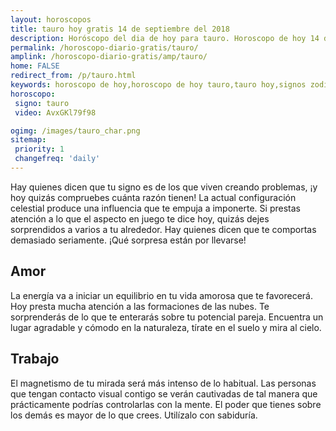 ```yaml
---
layout: horoscopos
title: tauro hoy gratis 14 de septiembre del 2018 
description: Horóscopo del dia de hoy para tauro. Horoscopo de hoy 14 de septiembre del 2018. Las predicciones de amor, trabajo, vida personal gratis.
permalink: /horoscopo-diario-gratis/tauro/
amplink: /horoscopo-diario-gratis/amp/tauro/
home: FALSE
redirect_from: /p/tauro.html
keywords: horoscopo de hoy,horoscopo de hoy tauro,tauro hoy,signos zodiacales,horóscopo de hoy,horoscopos de hoy,horoscopo tauro hoy,horoscopo de tauro de hoy,horóscopo de hoy tauro,horoscopos,horoscopo del dia de hoy,tauro de hoy,los horoscopos de hoy,tauro de hoy,tauro Diciembre 2018,el horóscopo de hoy tauro,horóscopo del día,horoscopo y tarot tauro,predicciones zodiacales 2018,tauro hoy amor,signos zodiacales 2018el horoscopo de hoy
horoscopo:
 signo: tauro
 video: AvxGKl79f98

ogimg: /images/tauro_char.png
sitemap:
 priority: 1
 changefreq: 'daily'
---
```



Hay quienes dicen que tu signo es de los que viven creando problemas, ¡y hoy quizás compruebes cuánta razón tienen! La actual configuración celestial produce una influencia que te empuja a imponerte. Si prestas atención a lo que el aspecto en juego te dice hoy, quizás dejes sorprendidos a varios a tu alrededor. Hay quienes dicen que te comportas demasiado seriamente. ¡Qué sorpresa están por llevarse!

## Amor

La energía va a iniciar un equilibrio en tu vida amorosa que te favorecerá. Hoy presta mucha atención a las formaciones de las nubes. Te sorprenderás de lo que te enterarás sobre tu potencial pareja. Encuentra un lugar agradable y cómodo en la naturaleza, tírate en el suelo y mira al cielo.

## Trabajo

El magnetismo de tu mirada será más intenso de lo habitual. Las personas que tengan contacto visual contigo se verán cautivadas de tal manera que prácticamente podrías controlarlas con la mente. El poder que tienes sobre los demás es mayor de lo que crees. Utilízalo con sabiduría.